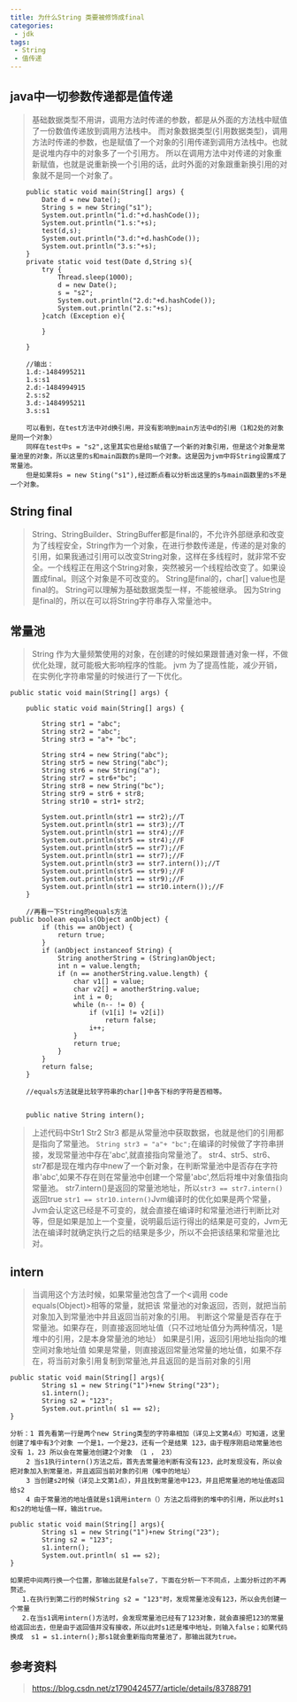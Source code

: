 ```yaml
---
title: 为什么String 类要被修饰成final
categories:
 - jdk
tags: 
 - String
 - 值传递
---
```



## java中一切参数传递都是值传递

> 基础数据类型不用讲，调用方法时传递的参数，都是从外面的方法栈中赋值了一份数值传递放到调用方法栈中。
> 而对象数据类型(引用数据类型)，调用方法时传递的参数，也是赋值了一个对象的引用传递到调用方法栈中。也就是说堆内存中的对象多了一个引用方。
> 所以在调用方法中对传递的对象重新赋值，也就是说重新换一个引用的话，此时外面的对象跟重新换引用的对象就不是同一个对象了。
```
    public static void main(String[] args) {
        Date d = new Date();
        String s = new String("s1");
        System.out.println("1.d:"+d.hashCode());
        System.out.println("1.s:"+s);
        test(d,s);
        System.out.println("3.d:"+d.hashCode());
        System.out.println("3.s:"+s);
    }
    private static void test(Date d,String s){
        try {
            Thread.sleep(1000);
            d = new Date();
            s = "s2";
            System.out.println("2.d:"+d.hashCode());
            System.out.println("2.s:"+s);
        }catch (Exception e){

        }

    }

    //输出：
    1.d:-1484995211
    1.s:s1
    2.d:-1484994915
    2.s:s2
    3.d:-1484995211
    3.s:s1

    可以看到，在test方法中对d换引用，并没有影响到main方法中d的引用（1和2处的对象是同一个对象）
    同样在test中s = "s2",这里其实也是给s赋值了一个新的对象引用，但是这个对象是常量池里的对象，所以这里的s和main函数的s是同一个对象。这是因为jvm中将String设置成了常量池。
    但是如果将s = new Sting("s1"),经过断点看以分析出这里的s与main函数里的s不是一个对象。
```

## String final

> String、StringBuilder、StringBuffer都是final的，不允许外部继承和改变
> 为了线程安全，String作为一个对象，在进行参数传递是，传递的是对象的引用，如果我通过引用可以改变String对象，这样在多线程时，就非常不安全。一个线程正在用这个String对象，突然被另一个线程给改变了。如果设置成final。则这个对象是不可改变的。
> String是final的，char[] value也是final的。
> String可以理解为基础数据类型一样，不能被继承。
> 因为String 是final的，所以在可以将String字符串存入常量池中。

## 常量池
> String 作为大量频繁使用的对象，在创建的时候如果跟普通对象一样，不做优化处理，就可能极大影响程序的性能。
> jvm 为了提高性能，减少开销，在实例化字符串常量的时候进行了一下优化。

```
public static void main(String[] args) {

    public static void main(String[] args) {

        String str1 = "abc";
        String str2 = "abc";
        String str3 = "a"+ "bc";

        String str4 = new String("abc");
        String str5 = new String("abc");
        String str6 = new String("a");
        String str7 = str6+"bc";
        String str8 = new String("bc");
        String str9 = str6 + str8;
        String str10 = str1+ str2;

        System.out.println(str1 == str2);//T
        System.out.println(str1 == str3);//T
        System.out.println(str1 == str4);//F
        System.out.println(str5 == str4);//F
        System.out.println(str5 == str7);//F
        System.out.println(str1 == str7);//F
        System.out.println(str3 == str7.intern());//T
        System.out.println(str5 == str9);//F
        System.out.println(str1 == str9);//F
        System.out.println(str1 == str10.intern());//F
    }

    //再看一下String的equals方法
public boolean equals(Object anObject) {
        if (this == anObject) {
            return true;
        }
        if (anObject instanceof String) {
            String anotherString = (String)anObject;
            int n = value.length;
            if (n == anotherString.value.length) {
                char v1[] = value;
                char v2[] = anotherString.value;
                int i = 0;
                while (n-- != 0) {
                    if (v1[i] != v2[i])
                        return false;
                    i++;
                }
                return true;
            }
        }
        return false;
    }

    //equals方法就是比较字符串的char[]中各下标的字符是否相等。


    public native String intern();

```
> 上述代码中Str1 Str2 Str3 都是从常量池中获取数据，也就是他们的引用都是指向了常量池。
> `String str3 = "a"+ "bc";`在编译的时候做了字符串拼接，发现常量池中存在'abc',就直接指向常量池了。
> str4、str5、str6、str7都是现在堆内存中new了一个新对象，在判断常量池中是否存在字符串'abc',如果不存在则在常量池中创建一个常量'abc',然后将堆中对象值指向常量池。
> str7.intern()是返回的常量池地址，所以`str3 == str7.intern()`返回true 
> `str1 == str10.intern()`Jvm编译时的优化如果是两个常量，Jvm会认定这已经是不可变的，就会直接在编译时和常量池进行判断比对等，但是如果是加上一个变量，说明最后运行得出的结果是可变的，Jvm无法在编译时就确定执行之后的结果是多少，所以不会把该结果和常量池比对。  

## intern
> 当调用这个方法时候，如果常量池包含了一个<调用 code equals(Object)>相等的常量，就把该 常量池的对象返回，否则，就把当前对象加入到常量池中并且返回当前对象的引用。
> 判断这个常量是否存在于常量池。如果存在，则直接返回地址值（只不过地址值分为两种情况，1是堆中的引用，2是本身常量池的地址）
> 如果是引用，返回引用地址指向的堆空间对象地址值 如果是常量，则直接返回常量池常量的地址值，如果不存在，将当前对象引用复制到常量池,并且返回的是当前对象的引用  

```
public static void main(String[] args){
        String s1 = new String("1")+new String("23");
        s1.intern();
        String s2 = "123";
        System.out.println( s1 == s2);
}

分析：1 首先看第一行是两个new String类型的字符串相加（详见上文第4点）可知道，这里创建了堆中有3个对象 一个是1，一个是23，还有一个是结果 123，由于程序刚启动常量池也没有 1，23 所以会在常量池创建2个对象 （1 ， 23）
    2 当s1执行intern()方法之后，首先去常量池判断有没有123，此时发现没有，所以会把对象加入到常量池，并且返回当前对象的引用（堆中的地址）
    3 当创建s2时候（详见上文第1点），并且找到常量池中123，并且把常量池的地址值返回给s2
    4 由于常量池的地址值就是s1调用intern（）方法之后得到的堆中的引用，所以此时s1和s2的地址值一样，输出true。
```

```
public static void main(String[] args){
        String s1 = new String("1")+new String("23");
        String s2 = "123";
        s1.intern();
        System.out.println( s1 == s2);
}

如果把中间两行换一个位置，那输出就是false了，下面在分析一下不同点，上面分析过的不再赘述。
   1.在执行到第二行的时候String s2 = "123"时，发现常量池没有123，所以会先创建一个常量
   2.在当s1调用intern()方法时，会发现常量池已经有了123对象，就会直接把123的常量给返回出去，但是由于返回值并没有接收，所以此时s1还是堆中地址，则输入false；如果代码换成  s1 = s1.intern();那s1就会重新指向常量池了，那输出就为true。
```


## 参考资料
 > https://blog.csdn.net/z1790424577/article/details/83788791